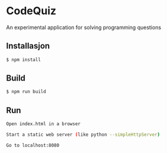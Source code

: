 # CodeQuiz

An experimental application for solving programming questions

## Installasjon
```bash
$ npm install
```

## Build
```bash
$ npm run build
```

## Run
```bash
Open index.html in a browser

Start a static web server (like python --simpleHttpServer)

Go to localhost:8080
```